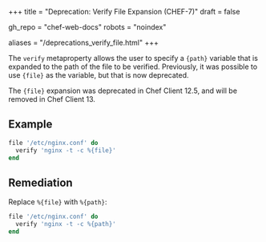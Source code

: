 +++
title = "Deprecation: Verify File Expansion (CHEF-7)"
draft = false

gh_repo = "chef-web-docs"
robots = "noindex"

aliases = "/deprecations_verify_file.html"
+++

The `verify` metaproperty allows the user to specify a `{path}` variable
that is expanded to the path of the file to be verified. Previously, it
was possible to use `{file}` as the variable, but that is now
deprecated.

The `{file}` expansion was deprecated in Chef Client 12.5, and will be
removed in Chef Client 13.

## Example

```ruby
file '/etc/nginx.conf' do
  verify 'nginx -t -c %{file}'
end
```

## Remediation

Replace `%{file}` with `%{path}`:

```ruby
file '/etc/nginx.conf' do
  verify 'nginx -t -c %{path}'
end
```
